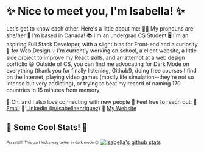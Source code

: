 <!--
**isabellaenriquez/isabellaenriquez** is a ✨ _special_ ✨ repository because its `README.md` (this file) appears on your GitHub profile.

Here are some ideas to get you started:

- 🔭 I’m currently working on ...
- 🌱 I’m currently learning ...
- 👯 I’m looking to collaborate on ...
- 🤔 I’m looking for help with ...
- 💬 Ask me about ...
- 📫 How to reach me: ...
- 😄 Pronouns: ...
- ⚡ Fun fact: ...
-->

<!--``` js
const isabella = {
  pronouns: ["she", "her"],
  location: "Canada",
  position: "Student + Incoming Front End Developer @ Nylas",
  studying: [ "CS", "Software Design" ],
  languages: [ Java, Python, JavaScript, HTML, CSS, SQL ],
  frameworks: [ Flask, Django ],
  otherInterests: [ "fashion", "geography", "history", "travel", "web design" ],
}
```-->


# ✨ Nice to meet you, I'm Isabella! ✨
Let's get to know each other. Here's a little about me:
👩‍💻 My pronouns are she/her
🍁 I'm based in Canada!
📚 I'm an undergrad CS Student
🖥 I'm an aspiring Full Stack Developer, with a slight bias for Front-end and a curiosity 🧐 for Web Design 
💡 I'm currently working on school, a client website, a little side project to improve my React skills, and an attempt at a web design portfolio
😄 Outside of CS, you can find me advocating for Dark Mode on everything (thank you for finally listening, Github!), doing free courses I find on the Internet, playing video games (mostly life simulation--they're not so intense but very addicting), or trying to beat my record of naming 170 countries in 15 minutes from memory

👋 Oh, and I also love connecting with new people 🤗 Feel free to reach out:
📧 <a href="mailto:18ipe@queensu.ca">Email</a>
💬 <a href="https://linkedin.com/in/isabellaenriquez">LinkedIn (in/isabellaenriquez)</a>
🔗 <a href="https://isabellaenriquez.github.io">My Website</a>

## 🧮 Some Cool Stats! 🧮
<sub><sup>Pssssttt!!! This part looks way better in dark mode 😉</sup></sub>
[![Isabella's github stats](https://github-readme-stats.vercel.app/api?username=isabellaenriquez&count_private=true&hide=prs,contribs&show_icons=true&theme=tokyonight&hide_border=true)](https://github.com/anuraghazra/github-readme-stats)<br>
<!--[![Top Langs](https://github-readme-stats.vercel.app/api/top-langs/?username=isabellaenriquez&layout=compact&theme=tokyonight&hide_border=true)](https://github.com/anuraghazra/github-readme-stats)-->
